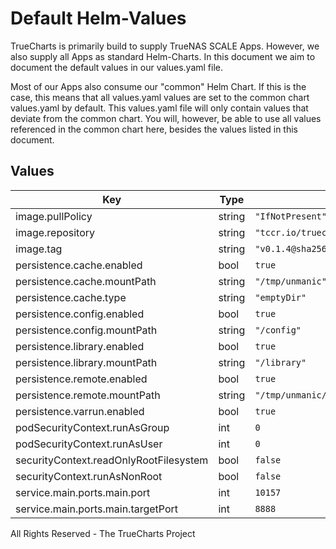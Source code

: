 # Default Helm-Values

TrueCharts is primarily build to supply TrueNAS SCALE Apps.
However, we also supply all Apps as standard Helm-Charts. In this document we aim to document the default values in our values.yaml file.

Most of our Apps also consume our "common" Helm Chart.
If this is the case, this means that all values.yaml values are set to the common chart values.yaml by default. This values.yaml file will only contain values that deviate from the common chart.
You will, however, be able to use all values referenced in the common chart here, besides the values listed in this document.

## Values

| Key | Type | Default | Description |
|-----|------|---------|-------------|
| image.pullPolicy | string | `"IfNotPresent"` |  |
| image.repository | string | `"tccr.io/truecharts/unmanic"` |  |
| image.tag | string | `"v0.1.4@sha256:572692adb8b8a04225e8225886ee3cc69087fa141abeb5c44cf793b139a90ddc"` |  |
| persistence.cache.enabled | bool | `true` |  |
| persistence.cache.mountPath | string | `"/tmp/unmanic"` |  |
| persistence.cache.type | string | `"emptyDir"` |  |
| persistence.config.enabled | bool | `true` |  |
| persistence.config.mountPath | string | `"/config"` |  |
| persistence.library.enabled | bool | `true` |  |
| persistence.library.mountPath | string | `"/library"` |  |
| persistence.remote.enabled | bool | `true` |  |
| persistence.remote.mountPath | string | `"/tmp/unmanic/remote_library"` |  |
| persistence.varrun.enabled | bool | `true` |  |
| podSecurityContext.runAsGroup | int | `0` |  |
| podSecurityContext.runAsUser | int | `0` |  |
| securityContext.readOnlyRootFilesystem | bool | `false` |  |
| securityContext.runAsNonRoot | bool | `false` |  |
| service.main.ports.main.port | int | `10157` |  |
| service.main.ports.main.targetPort | int | `8888` |  |

All Rights Reserved - The TrueCharts Project
